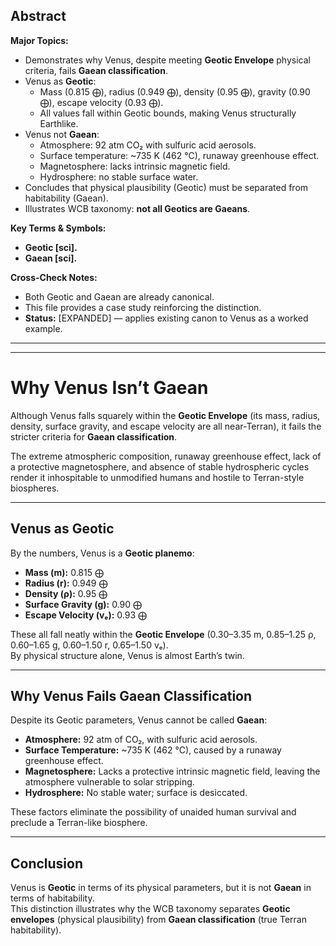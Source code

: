 ## Abstract  
**Major Topics:**  
- Demonstrates why Venus, despite meeting **Geotic Envelope** physical criteria, fails **Gaean classification**.  
- Venus as **Geotic**:  
  - Mass (0.815 ⨁), radius (0.949 ⨁), density (0.95 ⨁), gravity (0.90 ⨁), escape velocity (0.93 ⨁).  
  - All values fall within Geotic bounds, making Venus structurally Earthlike.  
- Venus not **Gaean**:  
  - Atmosphere: 92 atm CO₂ with sulfuric acid aerosols.  
  - Surface temperature: ~735 K (462 °C), runaway greenhouse effect.  
  - Magnetosphere: lacks intrinsic magnetic field.  
  - Hydrosphere: no stable surface water.  
- Concludes that physical plausibility (Geotic) must be separated from habitability (Gaean).  
- Illustrates WCB taxonomy: **not all Geotics are Gaeans**.  

**Key Terms & Symbols:**  
- **Geotic [sci].**  
- **Gaean [sci].**  

**Cross-Check Notes:**  
- Both Geotic and Gaean are already canonical.  
- This file provides a case study reinforcing the distinction.  
- **Status:** [EXPANDED] — applies existing canon to Venus as a worked example.  
---
---



# Why Venus Isn’t Gaean

Although Venus falls squarely within the **Geotic Envelope** (its mass, radius, density, surface gravity, and escape velocity are all near-Terran), it fails the stricter criteria for **Gaean classification**.  

The extreme atmospheric composition, runaway greenhouse effect, lack of a protective magnetosphere, and absence of stable hydrospheric cycles render it inhospitable to unmodified humans and hostile to Terran-style biospheres.

---

## Venus as Geotic

By the numbers, Venus is a **Geotic planemo**:  

- **Mass (m):** 0.815 ⨁  
- **Radius (r):** 0.949 ⨁  
- **Density (ρ):** 0.95 ⨁  
- **Surface Gravity (g):** 0.90 ⨁  
- **Escape Velocity (vₑ):** 0.93 ⨁  

These all fall neatly within the **Geotic Envelope** (0.30–3.35 m, 0.85–1.25 ρ, 0.60–1.65 g, 0.60–1.50 r, 0.65–1.50 vₑ).  
By physical structure alone, Venus is almost Earth’s twin.

---

## Why Venus Fails Gaean Classification

Despite its Geotic parameters, Venus cannot be called **Gaean**:  

- **Atmosphere:** 92 atm of CO₂, with sulfuric acid aerosols.  
- **Surface Temperature:** ~735 K (462 °C), caused by a runaway greenhouse effect.  
- **Magnetosphere:** Lacks a protective intrinsic magnetic field, leaving the atmosphere vulnerable to solar stripping.  
- **Hydrosphere:** No stable water; surface is desiccated.  

These factors eliminate the possibility of unaided human survival and preclude a Terran-like biosphere.

---

## Conclusion

Venus is **Geotic** in terms of its physical parameters, but it is not **Gaean** in terms of habitability.  
This distinction illustrates why the WCB taxonomy separates **Geotic envelopes** (physical plausibility) from **Gaean classification** (true Terran habitability).
